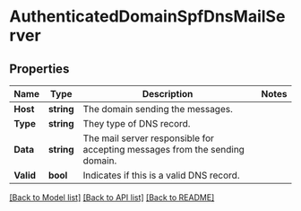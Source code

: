 # AuthenticatedDomainSpfDnsMailServer

## Properties

Name | Type | Description | Notes
------------ | ------------- | ------------- | -------------
**Host** | **string** | The domain sending the messages. |
**Type** | **string** | They type of DNS record. |
**Data** | **string** | The mail server responsible for accepting messages from the sending domain. |
**Valid** | **bool** | Indicates if this is a valid DNS record. |

[[Back to Model list]](../README.md#documentation-for-models) [[Back to API list]](../README.md#documentation-for-api-endpoints) [[Back to README]](../README.md)


